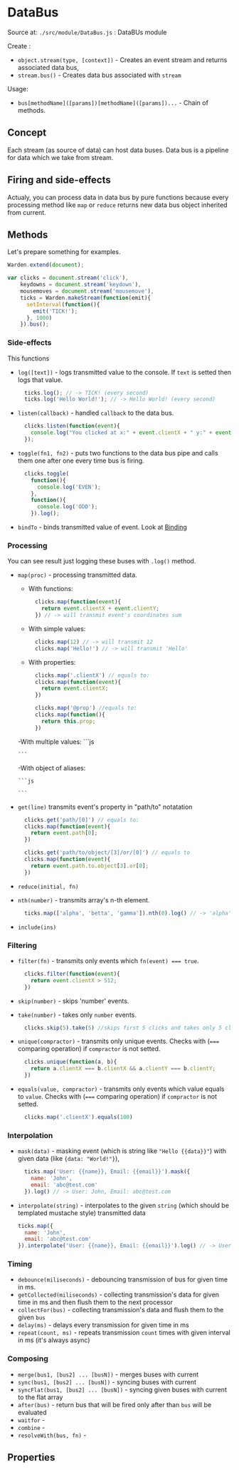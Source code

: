DataBus
=========

Source at: `./src/module/DataBus.js` : DataBUs module

Create :
 - `object.stream(type, [context])` - Creates an event stream and returns associated data bus,
 - `stream.bus()` - Creates data bus associated with `stream`

Usage:
 - `bus[methodName]([params])[methodName]([params])...` - Chain of methods.

## Concept
Each stream (as source of data) can host data buses. Data bus is a pipeline for data which we take from stream.


## Firing and side-effects
Actualy, you can process data in data bus by pure functions because every processing method like `map` or `reduce` returns new data bus object inherited from current.

## Methods

Let's prepare something for examples.

```js
Warden.extend(document);

var clicks = document.stream('click'),
    keydowns = document.stream('keydown'),
    mousemoves = document.stream('mousemove'),
    ticks = Warden.makeStream(function(emit){
      setInterval(function(){
        emit('TICK!');
      }, 1000)
    }).bus();
```

### Side-effects
This functions

  - `log([text])` - logs transmitted value to the console. If `text` is setted then logs that value.

    ```js
      ticks.log(); // -> TICK! (every second)
      ticks.log('Hello World!'); // -> Hello World! (every second)
    ```

  - `listen(callback)` - handled `callback` to the data bus.

    ```js
      clicks.listen(function(event){
        console.log("You clicked at x:" + event.clientX + " y:" + event.clientY );
      });
    ```

  - `toggle(fn1, fn2)` - puts two functions to the data bus pipe and calls them one after one every time bus is firing.

    ```js
      clicks.toggle(
        function(){
          console.log('EVEN');
        },
        function(){
          console.log('ODD');
        }).log();
    ```

  - `bindTo` - binds transmitted value of event. Look at [Binding](https://github.com/zefirka/Warden.js/blob/master/docs/Bind.md)

### Processing

You can see result just logging these buses with `.log()` method.

  - `map(proc)` - processing transmitted data.

      - With functions:

        ```js
          clicks.map(function(event){
            return event.clientX + event.clientY;
          }) // -> will transmit event's coordinates sum
        ```

      - With simple values:

        ```js
          clicks.map(12) // -> will transmit 12
          clicks.map('Hello!') // -> will transmit 'Hello'
        ```

      - With properties:
        ```js
          clicks.map('.clientX') // equals to:
          clicks.map(function(event){
            return event.clientX;
          })

          clicks.map('@prop') //equals to:
          clicks.map(function(){
            return this.prop;
          })
        ```
      -With multiple values:
        ```js

        ```

      -With object of aliases:

        ```js

        ```

  - `get(line)` transmits event's property in "path/to" notatation
      ```js
        clicks.get('path/[0]') // equals to:
        clicks.map(function(event){
          return event.path[0];
        })

        clicks.get('path/to/object/[3]/or/[0]') // equals to
        clicks.map(function(event){
          return event.path.to.object[3].or[0];
        })
      ```
  - `reduce(initial, fn)`
  - `nth(number)` - transmits array's n-th element.
      ```js
        ticks.map(['alpha', 'betta', 'gamma']).nth(0).log() // -> 'alpha'
      ```

  - `include(ins)`

### Filtering

  - `filter(fn)` - transmits only events which `fn(event) === true`.
    ```js
      clicks.filter(function(event){
        return event.clientX > 512;
      })
    ```

  - `skip(number)` - skips 'number' events.
  - `take(number)` - takes only `number` events.

    ```js
      clicks.skip(5).take(5) //skips first 5 clicks and takes only 5 clicks
    ```

  - `unique(compractor)` - transmits only unique events. Checks with (`===` comparing operation) if `compractor` is not setted.

    ```js
      clicks.unique(function(a, b){
        return a.clientX === b.clientX && a.clientY === b.clientY;
      })
    ```

  - `equals(value, compractor)` - transmits only events which value equals to `value`. Checks with (`===` comparing operation) if `compractor` is not setted.

    ```js
      clicks.map('.clientX').equals(100)
    ```

### Interpolation
  - `mask(data)` - masking event (which is string like `"Hello {{data}}"`) with given data (like `{data: "World!"}`),
      ```js
        ticks.map('User: {{name}}, Email: {{email}}').mask({
          name: 'John',
          email: 'abc@test.com'
        }).log() // -> User: John, Email: abc@test.com
      ```

  - `interpolate(string)` - interpolates to the given `string` (which should be templated mustache style) transmitted data
      ```js
      ticks.map({
        name: 'John',
        email: 'abc@test.com'
      }).interpolate('User: {{name}}, Email: {{email}}').log() // -> User: John, Email: abc@test.com
      ```

### Timing
  - `debounce(miliseconds)` - debouncing transmission of bus for given time in ms.
  - `getCollected(miliseconds)` - collecting transmission's data for given time in ms and then flush them to the next processor
  - `collectFor(bus)` - collecting transmission's data and flush them to the given `bus`
  - `delay(ms)` - delays every transmission for given time in ms
  - `repeat(count, ms)` - repeats transmission `count` times with given interval in ms (it's always async)

### Composing
  - `merge(bus1, [bus2] ... [busN])` - merges buses with current
  - `sync(bus1, [bus2] ... [busN])` - syncing buses with current
  - `syncFlat(bus1, [bus2] ... [busN])` - syncing given buses with current to the flat array
  - `after(bus)` - return bus that will be fired only after than `bus` will be evaluated
  - `waitfor` -
  - `combine` -
  - `resolveWith(bus, fn)` -

## Properties
